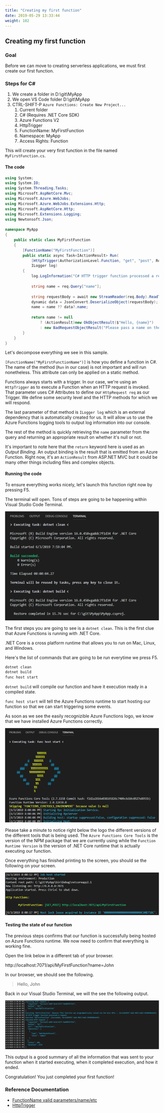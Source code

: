 ```yaml
---
title: "Creating my first function"
date: 2019-05-29 13:33:44
weight: 102
---
```


## Creating my first function

### Goal

Before we can move to creating serverless applications, we must first create our first function.

### Steps for C#

1) We create a folder in D:\git\MyApp
2) We open VS Code folder D:\git\MyApp
3) CTRL-SHIFT-P `Azure Functions: Create New Project...`
    1. Current folder
    2. C# (Requires .NET Core SDK)
    3. Azure Functions V2
    4. HttpTrigger
    5. FunctionName: MyFirstFunction
    6. Namespace: MyApp
    7. Access Rights: Function

This will create your very first function in the file named `MyFirstFunction.cs`.

#### The code

```csharp
using System;
using System.IO;
using System.Threading.Tasks;
using Microsoft.AspNetCore.Mvc;
using Microsoft.Azure.WebJobs;
using Microsoft.Azure.WebJobs.Extensions.Http;
using Microsoft.AspNetCore.Http;
using Microsoft.Extensions.Logging;
using Newtonsoft.Json;

namespace MyApp
{
    public static class MyFirstFunction
    {
        [FunctionName("MyFirstFunction")]
        public static async Task<IActionResult> Run(
            [HttpTrigger(AuthorizationLevel.Function, "get", "post", Route = null)] HttpRequest req,
            ILogger log)
        {
            log.LogInformation("C# HTTP trigger function processed a request.");

            string name = req.Query["name"];

            string requestBody = await new StreamReader(req.Body).ReadToEndAsync();
            dynamic data = JsonConvert.DeserializeObject(requestBody);
            name = name ?? data?.name;

            return name != null
                ? (ActionResult)new OkObjectResult($"Hello, {name}")
                : new BadRequestObjectResult("Please pass a name on the query string or in the request body");
        }
    }
}
```

Let's decompose everything we see in this sample.

`[FunctionName("MyFirstFunctionName")]` is how you define a function in C#. The name of the method (`Run` in our case) is not important and will run nonetheless. This attribute can only be applied on a static method.

Functions always starts with a trigger. In our case, we're using an `HttpTrigger` as to execute a Function when an HTTP request is invoked. That parameter uses C# Attributes to define our `HttpRequest req` as our Trigger. We define some security level and the HTTP methods for which we will respond.

The last parameter of that method is `ILogger log` which is an external dependency that is automatically created for us. It will allow us to use the Azure Functions logging tools to output log information into our console.

The rest of the method is quickly retrieving the `name` parameter from the query and returning an appropriate result on whether it's null or not.

It's important to note here that the `return` keyword here is used as an *Output Binding*. An output binding is the result that is emitted from an Azure Function. Right now, it's an `ActionResult` from ASP.NET MVC but it could be many other things including files and complex objects.

#### Running the code

To ensure everything works nicely, let's launch this function right now by pressing F5.

The terminal will open. Tons of steps are going to be happening within Visual Studio Code Terminal.

![Terminal Window](images/001.png)

The first steps you are going to see is a `dotnet clean`. This is the first clue that Azure Functions is running with .NET Core.

.NET Core is a cross platform runtime that allows you to run on Mac, Linux, and Windows.

Here's the list of commands that are going to be run everytime we press F5.

```bash
dotnet clean
dotnet build
func host start
```

`dotnet build` will compile our function and have it execution ready in a compiled state.

`func host start` will tell the Azure Functions runtime to start hosting our function so that we can start triggering some events.

As soon as we see the easily recognizible Azure Functions logo, we know that we have installed Azure Functions correctly.

![Azure Function Host Start](images/002.png)

Please take a minute to notice right below the logo the different versions of the different tools that is being used. The `Azure Functions Core Tools` is the version of the NPM package that we are currently using while the `Function Runtime Version` is the version of .NET Core runtime that is actually executing our function.

Once everything has finished printing to the screen, you should se the following on your screen.

![Ready state](images/003.png)

#### Testing the state of our function

The previous steps confirms that our function is successfully being hosted on Azure Functions runtime. We now need to confirm that everything is working fine.

Open the link below in a different tab of your browser.

http://localhost:7071/api/MyFirstFunction?name=John

In our browser, we should see the following.

> Hello, John

Back in our Visual Studio Terminal, we will the see the following output.

![Function Execution](images/004.png)

This output is a good summary of all the information that was sent to your function when it started executing, when it completed execution, and how it ended.

Congratulation! You just completed your first function!

### Reference Documentation

- [FunctionName valid parameters/name/etc](https://docs.microsoft.com/en-us/azure/azure-functions/functions-dotnet-class-library#methods-recognized-as-functions)
- [HttpTrigger](https://docs.microsoft.com/en-us/azure/azure-functions/functions-bindings-http-webhook#trigger)